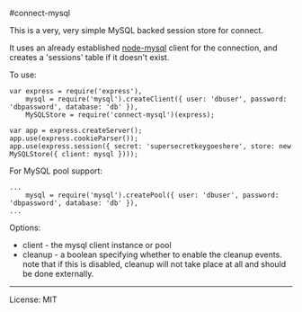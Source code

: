 #connect-mysql

This is a very, very simple MySQL backed session store for connect.

It uses an already established [node-mysql](https://github.com/felixge/node-mysql) client for the connection, and creates a 'sessions' table if it doesn't exist.


To use:

    var express = require('express'),
        mysql = require('mysql').createClient({ user: 'dbuser', password: 'dbpassword', database: 'db' }),
        MySQLStore = require('connect-mysql')(express);
    
    var app = express.createServer();
    app.use(express.cookieParser());
    app.use(express.session({ secret: 'supersecretkeygoeshere', store: new MySQLStore({ client: mysql })));

For MySQL pool support:

    ...
        mysql = require('mysql').createPool({ user: 'dbuser', password: 'dbpassword', database: 'db' }),
    ...

Options:
    
* client - the mysql client instance or pool
* cleanup - a boolean specifying whether to enable the cleanup events. note that if this is disabled, cleanup will not take place at all and should be done externally.

-----
License: MIT
